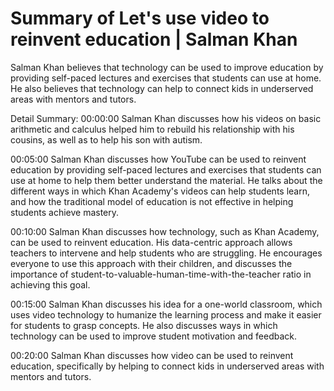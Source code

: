# Summary of Let's use video to reinvent education | Salman Khan

Salman Khan believes that technology can be used to improve education by providing self-paced lectures and exercises that students can use at home. He also believes that technology can help to connect kids in underserved areas with mentors and tutors.

Detail Summary: 
00:00:00
Salman Khan discusses how his videos on basic arithmetic and calculus helped him to rebuild his relationship with his cousins, as well as to help his son with autism.

00:05:00
Salman Khan discusses how YouTube can be used to reinvent education by providing self-paced lectures and exercises that students can use at home to help them better understand the material. He talks about the different ways in which Khan Academy's videos can help students learn, and how the traditional model of education is not effective in helping students achieve mastery.

00:10:00
Salman Khan discusses how technology, such as Khan Academy, can be used to reinvent education. His data-centric approach allows teachers to intervene and help students who are struggling. He encourages everyone to use this approach with their children, and discusses the importance of student-to-valuable-human-time-with-the-teacher ratio in achieving this goal.

00:15:00
Salman Khan discusses his idea for a one-world classroom, which uses video technology to humanize the learning process and make it easier for students to grasp concepts. He also discusses ways in which technology can be used to improve student motivation and feedback.

00:20:00
Salman Khan discusses how video can be used to reinvent education, specifically by helping to connect kids in underserved areas with mentors and tutors.

